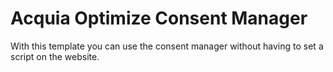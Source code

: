 # Acquia Optimize Consent Manager
With this template you can use the consent manager without having to set a script on the website. 
